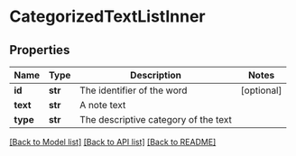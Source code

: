 # CategorizedTextListInner

## Properties
Name | Type | Description | Notes
------------ | ------------- | ------------- | -------------
**id** | **str** | The identifier of the word | [optional] 
**text** | **str** | A note text | 
**type** | **str** | The descriptive category of the text | 

[[Back to Model list]](../README.md#documentation-for-models) [[Back to API list]](../README.md#documentation-for-api-endpoints) [[Back to README]](../README.md)


